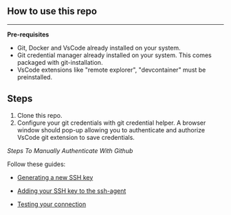## How to use this repo
---


**Pre-requisites**
- Git, Docker and VsCode already installed on your system.
- Git credential manager already installed on your system. This comes packaged with git-installation.
- VsCode extensions like "remote explorer", "devcontainer" must be preinstalled. 

**Steps**
---
1. Clone this repo.
2. Configure your git credentials with git credential helper. A browser window should pop-up allowing you to authenticate and authorize VsCode git extension to save credentials.


*Steps To Manually Authenticate With Github*

Follow these guides:
- [Generating a new SSH key](
    https://docs.github.com/en/authentication/connecting-to-github-with-ssh/generating-a-new-ssh-key-and-adding-it-to-the-ssh-agent?platform=linux#generating-a-new-ssh-key
)

- [Adding your SSH key to the ssh-agent](
    https://docs.github.com/en/authentication/connecting-to-github-with-ssh/generating-a-new-ssh-key-and-adding-it-to-the-ssh-agent?platform=linux#adding-your-ssh-key-to-the-ssh-agent
)
- [Testing your connection](
    https://docs.github.com/en/authentication/connecting-to-github-with-ssh/testing-your-ssh-connection
)


